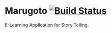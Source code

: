 # Marugoto [![Build Status](https://travis-ci.org/witlox/marugoto.svg?branch=master)](https://travis-ci.org/witlox/marugoto)

E-Learning Application for Story Telling.

